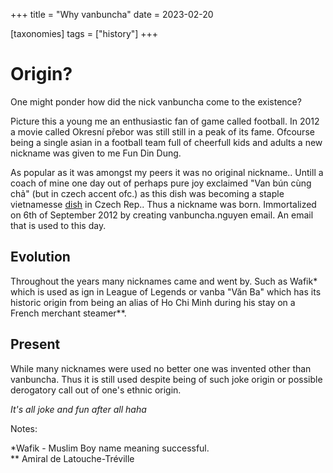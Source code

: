 +++
title = "Why vanbuncha"
date = 2023-02-20

[taxonomies]
tags = ["history"]
+++

# Origin?

One might ponder how did the nick vanbuncha come to the existence? 

Picture this a young me an enthusiastic fan of game called football. In 2012 a movie called Okresní přebor was still still in a peak of its fame. Ofcourse being a single asian in a football team full of cheerfull kids and adults a new nickname was given to me Fun Din Dung. 

As popular as it was amongst my peers it was no original nickname.. Untill a coach of mine one day out of perhaps pure joy exclaimed "Van bún cùng chả" (but in czech accent ofc.) as this dish was becoming a staple vietnamesse <a href="https://delightfulplate.com/vietnamese-grilled-pork-meatballs-noodles-bun-cha/">dish</a> in Czech Rep.. Thus a nickname was born. Immortalized on 6th of September 2012 by creating vanbuncha.nguyen email. An email that is used to this day.

## Evolution

Throughout the years many nicknames came and went by. Such as Wafik* which is used as ign in League of Legends or vanba "Văn Ba" which has its historic origin from being an alias of Ho Chi Minh during his stay on a French merchant steamer**.

## Present

While many nicknames were used no better one was invented other than vanbuncha. Thus it is still used despite being of such joke origin or possible derogatory call out of one's ethnic origin. 

<i>It's all joke and fun after all haha</i>



Notes:

*Wafik - Muslim Boy name meaning successful. <br>
** Amiral de Latouche-Tréville